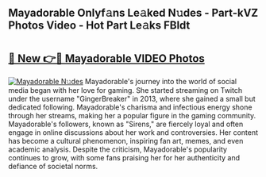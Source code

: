## Mayadorable Onlyf𝚊ns Le𝚊ked N𝚞des - Part-kVZ Photos Video - Hot Part Le𝚊ks FBldt

# <h2><a href="http://ab28966.deff.icu/?id=Mayadorable">🔗 New 👉🔴 Mayadorable VIDEO Photos</a></h2>

[![Mayadorable N𝚞des](https://i.imgur.com/rIISA9y.gif)](http://ab28966.deff.icu/?id=Mayadorable)
Mayadorable's journey into the world of social media began with her love for gaming. She started streaming on Twitch under the username "GingerBreaker" in 2013, where she gained a small but dedicated following. Mayadorable's charisma and infectious energy shone through her streams, making her a popular figure in the gaming community. Mayadorable's followers, known as "Sirens," are fiercely loyal and often engage in online discussions about her work and controversies. Her content has become a cultural phenomenon, inspiring fan art, memes, and even academic analysis. Despite the criticism, Mayadorable's popularity continues to grow, with some fans praising her for her authenticity and defiance of societal norms.
